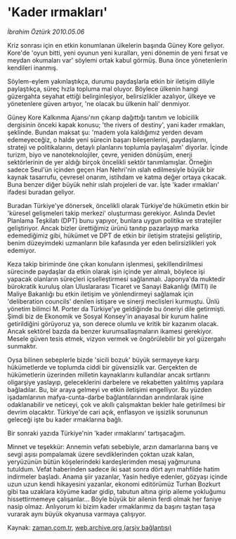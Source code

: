 # 'Kader ırmakları'

*İbrahim Öztürk 2010.05.06*

<td class="columnist-detail">
<p>Kriz sonrası için en etkin konumlanan ülkelerin başında Güney Kore geliyor. Kore'de 'oyun bitti, yeni oyunun yeni kuralları, yeni dönemin de yeni fırsat ve meydan okumaları var' söylemi ortak kabul görmüş. Buna önce yönetenlerin kendileri inanmış.</p>
<p>
<div id="haberMetinDiv">
<p>Söylem-eylem yakınlaştıkça, durumu paydaşlarla etkin bir iletişim diliyle paylaştıkça, süreç hızla topluma mal oluyor. Böylece ülkenin hangi güzergahta seyahat ettiği belirginleşiyor, belirsizlikler azalıyor, ülkeye ve yönetenlere güven artıyor, 'ne olacak bu ülkenin hali' denmiyor.
<p>Güney Kore Kalkınma Ajansı'nın çıkarıp dağıttığı tanıtım ve lobicilik dergisinin önceki kapak konusu; 'the rivers of destiny', yani kader ırmakları, şeklinde. Bundan maksat şu: 'madem yola kaldığımız yerden devam edemeyeceğiz, o halde yeni sürecin başarı bileşenlerini, paydaşlarını, strateji ve politikalarını, detaylı planlarını toplumla paylaşalım' diyorlar. İçinde turizm, biyo ve nanoteknolojiler, çevre, yeniden dönüşüm, enerji sektörlerinin de yer aldığı birçok öncelikli sektör tanımlamışlar. Örneğin sadece Seul'ün içinden geçen Han Nehri'nin ıslah edilmesiyle büyük bir kaynak tasarrufu, çevresel onarım, istihdam ve katma değer ortaya çıkacak. Buna benzer diğer büyük nehir ıslah projeleri de var. İşte 'kader ırmakları' ifadesi buradan geliyor.
<p>Buradan Türkiye'ye dönersek, öncelikli olarak Türkiye'de hükümetin etkin bir 'küresel gelişmeleri takip merkezi' oluşturması gerekiyor. Aslında Devlet Planlama Teşkilatı (DPT) bunu yapıyor, bunlara uygun politika ve stratejiler geliştiriyor. Ancak bizler ürettiğimiz ürünü tanıtıp pazarlayıp marka edemediğimiz gibi, hükümet ve DPT de etkin bir iletişim stratejisi geliştirip, benim düzeyimdeki uzmanların bile kafasında yer eden belirsizlikleri yok edemiyor.
<p>Keza takip biriminde öne çıkan konuların işlenmesi, şekillendirilmesi sürecinde paydaşlar da etkin olarak işin içinde yer almalı, böylece işi yapacak olanların süreçleri içselleştirmesi sağlanmalı. Japonya'da muktedir bürokratik kuruluş olan Uluslararası Ticaret ve Sanayi Bakanlığı (MITI) ile Maliye Bakanlığı bu etkin iletişim ve yönlendirmeyi sağlamak için 'deliberation councils' denilen istişare ve sinerji meclisleri kurmuştu. Ünlü yönetim bilimci M. Porter da Türkiye'ye geldiğinde bu öneriyi dile getirmişti. Şimdi biz de Ekonomik ve Sosyal Konsey'in anayasal bir kurum haline getirildiğini görüyoruz ya, son derece olumlu ve kritik bir kazanım olacak. Ancak sektörel bazda da benzer kurumsallaşmaların ikamesi gerekiyor. Mesele güven tesis etmek, vizyon vermek ve öngörülebilir bir yol güzergahı sunmaktır. 
<p>Oysa bilinen sebeplerle bizde 'sicili bozuk' büyük sermayeye karşı hükümetlerde ve toplumda ciddi bir güvensizlik var. Gerçekten de hükümetlerin üzerinden milletin kaynaklarını kullandılar ancak sırtlarını oligarşiye yaslayıp, geleceklerini darbelere ve rekabetten yalıtılmış yapılara bağladılar. Bu, bir araya gelmeyi ve etkin iletişimi engelliyor. Bu yüzden işadamlarının mafya-cunta-darbe bağlantılarından arındırılarak işine odaklanabilir ve neticeyi, çok ve akıllı çalışmaktan bekler hale getirilmesi bir devrim olacaktır. Türkiye'de cari açık, enflasyon ve işsizlik sorununun geleceği işte bu kader ırmaklarına bağlı.
<p>Bir sonraki yazıda Türkiye'nin 'kader ırmaklarını' tartışacağım.
<p>Minnet ve teşekkür: Annemin vefatı sebebiyle, arzın damarlarına barış ve sevgi aşısı pompalamak üzere sevdiklerinden çoktan uzak kalan, yeryüzünün bütün köşelerindeki kardeşlerimden mesaj yağmuruna tutuldum. Vefat haberinden sadece iki saat sonra dört ayrı mahfilde hatim indirmeler başladı. Anama şiir yazanlar, Yasin hediye edenler, gözyaşı içinde uzun uzun kendi hikayesini yazanlar, ekonomi editörümüz Turhan Bozkurt gibi taa uzaklara köyüme kadar gidip, tabutun altına girip aileme yokluğumu hissettirmemeye çalışanlar... Böyle büyük bir ailenin ferdi olmak her faniye nasip olmaz. Anlıyorum ki bizim kader ırmaklarımız da başını taştan taşa vurarak aynı büyük okyanusa varmaya çalışıyor.</p></p></p></p></p></p></p></div>
</p>
<a href="http://web.archive.org/web/20110107155159/mailto:i.ozturk@zaman.com.tr">
</a></td>

Kaynak: [zaman.com.tr](http://zaman.com.tr/yazar.do?yazino=980925), [web.archive.org (arşiv bağlantısı)](http://web.archive.org/web/20110107155159/http://www.zaman.com.tr/yazar.do?yazino=980925)
